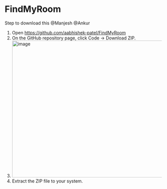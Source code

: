 ﻿# FindMyRoom

 Step to download this @Manjesh @Ankur

1. Open https://github.com/aabhishek-patel/FindMyRoom
2. On the GitHub repository page, click Code → Download ZIP.
3. <img width="520" height="439" alt="image" src="https://github.com/user-attachments/assets/3afff5b9-cc09-4480-bea8-9e9cbc7074bd" />
4. Extract the ZIP file to your system.


